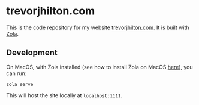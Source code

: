 # trevorjhilton.com

This is the code repository for my website [trevorjhilton.com](https://trevorjhilton.com). It is built with [Zola](https://www.getzola.org/).

## Development

On MacOS, with Zola installed (see how to install Zola on MacOS [here](https://www.getzola.org/documentation/getting-started/installation/#macos)), you can run:

```
zola serve
```

This will host the site locally at `localhost:1111`.
